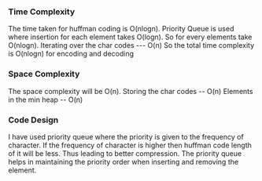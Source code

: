 ### Time Complexity

The time taken for huffman coding is O(nlogn). Priority Queue is used where insertion for each element takes O(logn).
So for every elements take O(nlogn).
Iterating over the char codes --- O(n)
So the total time complexity is O(nlogn) for encoding and decoding

### Space Complexity

The space complexity will be O(n).
Storing the char codes -- O(n)
Elements in the min heap -- O(n)

### Code Design

I have used priority queue where the priority is given to the frequency of character. If the frequency of character is
higher then huffman code length of it will be less. Thus leading to better compression. The priority queue helps in
maintaining the priority order when inserting and removing the element.